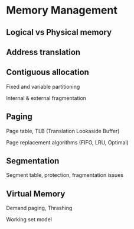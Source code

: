 # Memory Management

## Logical vs Physical memory

## Address translation

## Contiguous allocation
Fixed and variable partitioning

Internal & external fragmentation

## Paging

Page table, TLB (Translation Lookaside Buffer)

Page replacement algorithms (FIFO, LRU, Optimal)

## Segmentation

Segment table, protection, fragmentation issues

## Virtual Memory

Demand paging, Thrashing

Working set model